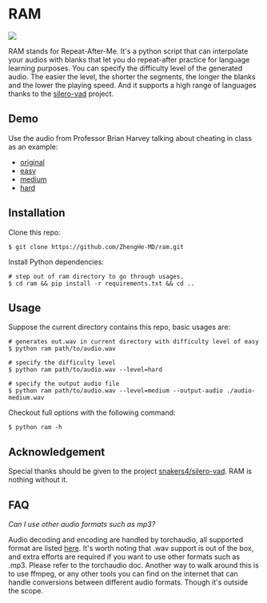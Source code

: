 # RAM

![](https://img.shields.io/badge/python-3.8+-blue.svg)

RAM stands for Repeat-After-Me. It's a python script that can interpolate your audios with blanks that
let you do repeat-after practice for language learning purposes. You can specify the difficulty level
of the generated audio. The easier the level, the shorter the segments, the longer the blanks and the
lower the playing speed. And it supports a high range of languages thanks to the [silero-vad](https://github.com/snakers4/silero-vad) project.

## Demo

Use the audio from Professor Brian Harvey talking about cheating in class as an example:

* [original](https://raw.githubusercontent.com/ZhengHe-MD/blog/master/source/_posts/repeat-after-me/dont-cheat.mp3)
* [easy](https://raw.githubusercontent.com/ZhengHe-MD/blog/master/source/_posts/repeat-after-me/dont-cheat-easy.mp3)
* [medium](https://raw.githubusercontent.com/ZhengHe-MD/blog/master/source/_posts/repeat-after-me/dont-cheat-medium.mp3)
* [hard](https://raw.githubusercontent.com/ZhengHe-MD/blog/master/source/_posts/repeat-after-me/dont-cheat-hard.mp3)

## Installation

Clone this repo:

```shell
$ git clone https://github.com/ZhengHe-MD/ram.git
```

Install Python dependencies:

```shell
# step out of ram directory to go through usages.
$ cd ram && pip install -r requirements.txt && cd ..
```

## Usage

Suppose the current directory contains this repo, basic usages are:

```shell
# generates out.wav in current directory with difficulty level of easy
$ python ram path/to/audio.wav 

# specify the difficulty level
$ python ram path/to/audio.wav --level=hard

# specify the output audio file
$ python ram path/to/audio.wav --level=medium --output-audio ./audio-medium.wav
```

Checkout full options with the following command:

```shell
$ python ram -h
```

## Acknowledgement

Special thanks should be given to the project [snakers4/silero-vad](https://github.com/snakers4/silero-vad).
RAM is nothing without it.

## FAQ

*Can I use other audio formats such as mp3?*

Audio decoding and encoding are handled by torchaudio, all supported format are listed 
[here](https://pytorch.org/audio/stable/backend.html#torchaudio.backend.sox_io_backend.load).
It's worth noting that .wav support is out of the box, and extra efforts are required
if you want to use other formats such as .mp3. Please refer to the torchaudio doc. Another way
to walk around this is to use ffmpeg, or any other tools you can find on the internet that
can handle conversions between different audio formats. Though it's outside the scope.
